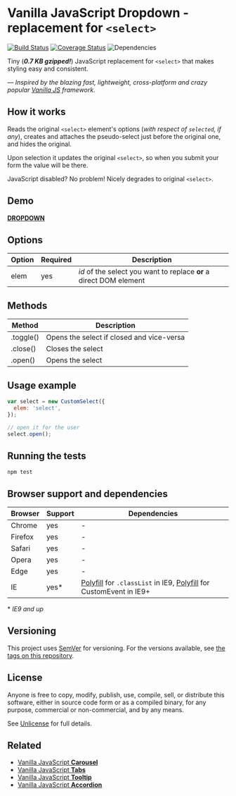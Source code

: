 # Vanilla JavaScript Dropdown - replacement for `<select>`

[![Build Status](https://travis-ci.org/zoltantothcom/vanilla-js-dropdown.svg?branch=master)](https://travis-ci.org/zoltantothcom/vanilla-js-dropdown) [![Coverage Status](https://coveralls.io/repos/github/zoltantothcom/vanilla-js-dropdown/badge.svg?branch=master)](https://coveralls.io/github/zoltantothcom/vanilla-js-dropdown?branch=master) ![Dependencies](https://img.shields.io/badge/dependencies-none-brightgreen.svg)

Tiny (_**0.7 KB gzipped!**_) JavaScript replacement for `<select>` that makes styling easy and consistent.

_— Inspired by the blazing fast, lightweight, cross-platform and crazy popular [Vanilla JS](http://vanilla-js.com/) framework._

## How it works

Reads the original `<select>` element's options (_with respect of `selected`, if any_), creates and attaches the pseudo-select just before the original one, and hides the original.

Upon selection it updates the original `<select>`, so when you submit your form the value will be there.

JavaScript disabled? No problem! Nicely degrades to original `<select>`.

## Demo

[**DROPDOWN**](http://zoltantothcom.github.io/vanilla-js-dropdown)

## Options

| Option | Required | Description                                                        |
| ------ | -------- | ------------------------------------------------------------------ |
| elem   | yes      | _id_ of the select you want to replace **or** a direct DOM element |

## Methods

| Method    | Description                               |
| --------- | ----------------------------------------- |
| .toggle() | Opens the select if closed and vice-versa |
| .close()  | Closes the select                         |
| .open()   | Opens the select                          |

## Usage example

```javascript
var select = new CustomSelect({
  elem: 'select',
});

// open it for the user
select.open();
```

## Running the tests

```
npm test
```

## Browser support and dependencies

| Browser | Support | Dependencies                                                                                                                                                                                                        |
| ------- | ------- | ------------------------------------------------------------------------------------------------------------------------------------------------------------------------------------------------------------------- |
| Chrome  | yes     | -                                                                                                                                                                                                                   |
| Firefox | yes     | -                                                                                                                                                                                                                   |
| Safari  | yes     | -                                                                                                                                                                                                                   |
| Opera   | yes     | -                                                                                                                                                                                                                   |
| Edge    | yes     | -                                                                                                                                                                                                                   |
| IE      | yes\*   | [Polyfill](//cdn.jsdelivr.net/classlist/2014.01.31/classList.min.js) for `.classList` in IE9, [Polyfill](https://developer.mozilla.org/en-US/docs/Web/API/CustomEvent/CustomEvent#Polyfill) for CustomEvent in IE9+ |

\* _IE9 and up_

## Versioning

This project uses [SemVer](http://semver.org/) for versioning. For the versions available, see [the tags on this repository](https://github.com/zoltantothcom/vanilla-js-dropdown/tags).

## License

Anyone is free to copy, modify, publish, use, compile, sell, or distribute this software, either in source code form or as a compiled binary, for any purpose, commercial or non-commercial, and by any means.

See [Unlicense](http://unlicense.org) for full details.

## Related

- [Vanilla JavaScript **Carousel**](https://github.com/zoltantothcom/vanilla-js-carousel)
- [Vanilla JavaScript **Tabs**](https://github.com/zoltantothcom/vanilla-js-tabs)
- [Vanilla JavaScript **Tooltip**](https://github.com/zoltantothcom/vanilla-js-tooltip)
- [Vanilla JavaScript **Accordion**](https://github.com/zoltantothcom/vanilla-js-accordion)
